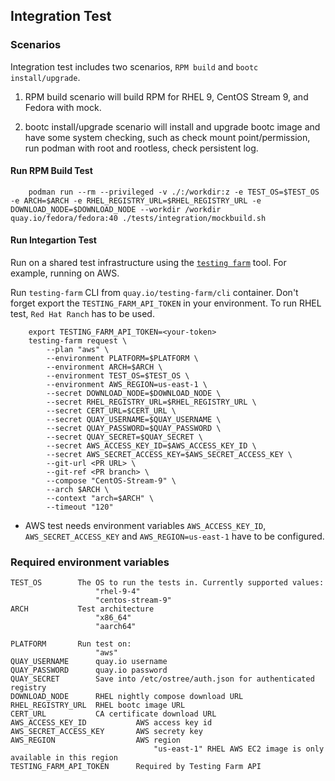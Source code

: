 ## Integration Test

### Scenarios

Integration test includes two scenarios, `RPM build` and `bootc install/upgrade`.

1. RPM build scenario will build RPM for RHEL 9, CentOS Stream 9, and Fedora with mock.

2. bootc install/upgrade scenario will install and upgrade bootc image and have some system checking, such as check mount point/permission, run podman with root and rootless, check persistent log.

#### Run RPM Build Test

```shell
    podman run --rm --privileged -v ./:/workdir:z -e TEST_OS=$TEST_OS -e ARCH=$ARCH -e RHEL_REGISTRY_URL=$RHEL_REGISTRY_URL -e DOWNLOAD_NODE=$DOWNLOAD_NODE --workdir /workdir quay.io/fedora/fedora:40 ./tests/integration/mockbuild.sh
```

#### Run Integartion Test

Run on a shared test infrastructure using the [`testing farm`](https://docs.testing-farm.io/Testing%20Farm/0.1/cli.html) tool. For example, running on AWS.

Run `testing-farm` CLI from `quay.io/testing-farm/cli` container. Don't forget export the `TESTING_FARM_API_TOKEN` in your environment. To run RHEL test, `Red Hat Ranch` has to be used.

```shell
    export TESTING_FARM_API_TOKEN=<your-token>
    testing-farm request \
        --plan "aws" \
        --environment PLATFORM=$PLATFORM \
        --environment ARCH=$ARCH \
        --environment TEST_OS=$TEST_OS \
        --environment AWS_REGION=us-east-1 \
        --secret DOWNLOAD_NODE=$DOWNLOAD_NODE \
        --secret RHEL_REGISTRY_URL=$RHEL_REGISTRY_URL \
        --secret CERT_URL=$CERT_URL \
        --secret QUAY_USERNAME=$QUAY_USERNAME \
        --secret QUAY_PASSWORD=$QUAY_PASSWORD \
        --secret QUAY_SECRET=$QUAY_SECRET \
        --secret AWS_ACCESS_KEY_ID=$AWS_ACCESS_KEY_ID \
        --secret AWS_SECRET_ACCESS_KEY=$AWS_SECRET_ACCESS_KEY \
        --git-url <PR URL> \
        --git-ref <PR branch> \
        --compose "CentOS-Stream-9" \
        --arch $ARCH \
        --context "arch=$ARCH" \
        --timeout "120"
```

* AWS test needs environment variables `AWS_ACCESS_KEY_ID`, `AWS_SECRET_ACCESS_KEY` and `AWS_REGION=us-east-1` have to be configured.

### Required environment variables

    TEST_OS        The OS to run the tests in. Currently supported values:
                       "rhel-9-4"
                       "centos-stream-9"
    ARCH           Test architecture
                       "x86_64"
                       "aarch64"

    PLATFORM       Run test on:
                       "aws"
    QUAY_USERNAME      quay.io username
    QUAY_PASSWORD      quay.io password
    QUAY_SECRET        Save into /etc/ostree/auth.json for authenticated registry
    DOWNLOAD_NODE      RHEL nightly compose download URL
    RHEL_REGISTRY_URL  RHEL bootc image URL
    CERT_URL           CA certificate download URL
    AWS_ACCESS_KEY_ID           AWS access key id
    AWS_SECRET_ACCESS_KEY       AWS secrety key
    AWS_REGION                  AWS region
                                    "us-east-1" RHEL AWS EC2 image is only available in this region
    TESTING_FARM_API_TOKEN      Required by Testing Farm API

